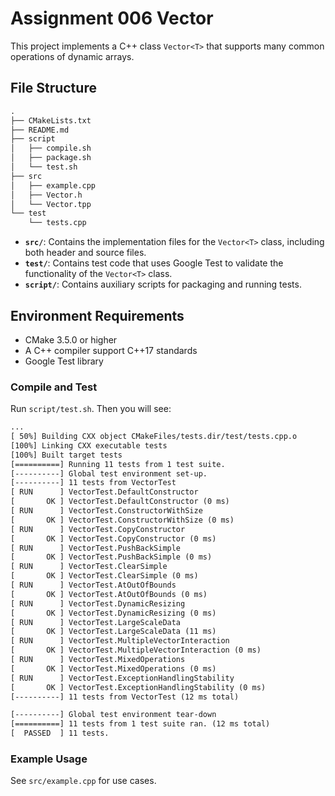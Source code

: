 # Assignment 006 Vector

This project implements a C++ class `Vector<T>` that supports many common operations of dynamic arrays.

## File Structure

```txt
.
├── CMakeLists.txt
├── README.md
├── script
│   ├── compile.sh
│   ├── package.sh
│   └── test.sh
├── src
│   ├── example.cpp
│   ├── Vector.h
│   └── Vector.tpp
└── test
    └── tests.cpp
```

- **`src/`**: Contains the implementation files for the `Vector<T>` class, including both header and source files.
- **`test/`**: Contains test code that uses Google Test to validate the functionality of the `Vector<T>` class.
- **`script/`**: Contains auxiliary scripts for packaging and running tests.

## Environment Requirements

- CMake 3.5.0 or higher
- A C++ compiler support C++17 standards
- Google Test library

### Compile and Test

Run `script/test.sh`. Then you will see:

```txt
...
[ 50%] Building CXX object CMakeFiles/tests.dir/test/tests.cpp.o
[100%] Linking CXX executable tests
[100%] Built target tests
[==========] Running 11 tests from 1 test suite.
[----------] Global test environment set-up.
[----------] 11 tests from VectorTest
[ RUN      ] VectorTest.DefaultConstructor
[       OK ] VectorTest.DefaultConstructor (0 ms)
[ RUN      ] VectorTest.ConstructorWithSize
[       OK ] VectorTest.ConstructorWithSize (0 ms)
[ RUN      ] VectorTest.CopyConstructor
[       OK ] VectorTest.CopyConstructor (0 ms)
[ RUN      ] VectorTest.PushBackSimple
[       OK ] VectorTest.PushBackSimple (0 ms)
[ RUN      ] VectorTest.ClearSimple
[       OK ] VectorTest.ClearSimple (0 ms)
[ RUN      ] VectorTest.AtOutOfBounds
[       OK ] VectorTest.AtOutOfBounds (0 ms)
[ RUN      ] VectorTest.DynamicResizing
[       OK ] VectorTest.DynamicResizing (0 ms)
[ RUN      ] VectorTest.LargeScaleData
[       OK ] VectorTest.LargeScaleData (11 ms)
[ RUN      ] VectorTest.MultipleVectorInteraction
[       OK ] VectorTest.MultipleVectorInteraction (0 ms)
[ RUN      ] VectorTest.MixedOperations
[       OK ] VectorTest.MixedOperations (0 ms)
[ RUN      ] VectorTest.ExceptionHandlingStability
[       OK ] VectorTest.ExceptionHandlingStability (0 ms)
[----------] 11 tests from VectorTest (12 ms total)

[----------] Global test environment tear-down
[==========] 11 tests from 1 test suite ran. (12 ms total)
[  PASSED  ] 11 tests.
```

### Example Usage

See `src/example.cpp` for use cases.
